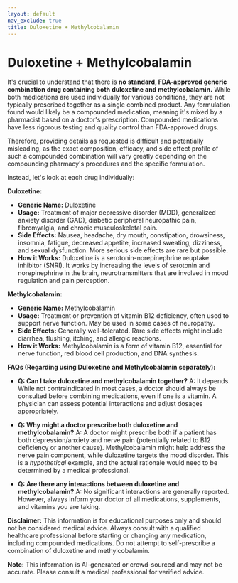 ```yaml
---
layout: default
nav_exclude: true
title: Duloxetine + Methylcobalamin
---
```


# Duloxetine + Methylcobalamin

It's crucial to understand that there is **no standard, FDA-approved generic combination drug containing both duloxetine and methylcobalamin.**  While both medications are used individually for various conditions, they are not typically prescribed together as a single combined product.  Any formulation found would likely be a compounded medication, meaning it's mixed by a pharmacist based on a doctor's prescription.  Compounded medications have less rigorous testing and quality control than FDA-approved drugs.

Therefore, providing details as requested is difficult and potentially misleading, as the exact composition, efficacy, and side effect profile of such a compounded combination will vary greatly depending on the compounding pharmacy's procedures and the specific formulation.

Instead, let's look at each drug individually:

**Duloxetine:**

* **Generic Name:** Duloxetine
* **Usage:**  Treatment of major depressive disorder (MDD), generalized anxiety disorder (GAD), diabetic peripheral neuropathic pain, fibromyalgia, and chronic musculoskeletal pain.
* **Side Effects:** Nausea, headache, dry mouth, constipation, drowsiness, insomnia, fatigue, decreased appetite, increased sweating, dizziness, and sexual dysfunction.  More serious side effects are rare but possible.
* **How it Works:** Duloxetine is a serotonin-norepinephrine reuptake inhibitor (SNRI). It works by increasing the levels of serotonin and norepinephrine in the brain, neurotransmitters that are involved in mood regulation and pain perception.

**Methylcobalamin:**

* **Generic Name:** Methylcobalamin
* **Usage:** Treatment or prevention of vitamin B12 deficiency, often used to support nerve function.  May be used in some cases of neuropathy.
* **Side Effects:** Generally well-tolerated.  Rare side effects might include diarrhea, flushing, itching, and allergic reactions.
* **How it Works:** Methylcobalamin is a form of vitamin B12, essential for nerve function, red blood cell production, and DNA synthesis.


**FAQs (Regarding using Duloxetine and Methylcobalamin separately):**

* **Q: Can I take duloxetine and methylcobalamin together?** A:  It depends. While not contraindicated in most cases, a doctor should always be consulted before combining medications, even if one is a vitamin.  A physician can assess potential interactions and adjust dosages appropriately.

* **Q: Why might a doctor prescribe both duloxetine and methylcobalamin?** A:  A doctor might prescribe both if a patient has both depression/anxiety and nerve pain (potentially related to B12 deficiency or another cause).  Methylcobalamin might help address the nerve pain component, while duloxetine targets the mood disorder.  This is a *hypothetical* example, and the actual rationale would need to be determined by a medical professional.

* **Q: Are there any interactions between duloxetine and methylcobalamin?** A:  No significant interactions are generally reported. However, always inform your doctor of all medications, supplements, and vitamins you are taking.

**Disclaimer:** This information is for educational purposes only and should not be considered medical advice. Always consult with a qualified healthcare professional before starting or changing any medication, including compounded medications.  Do not attempt to self-prescribe a combination of duloxetine and methylcobalamin.


**Note:** This information is AI-generated or crowd-sourced and may not be accurate. Please consult a medical professional for verified advice.